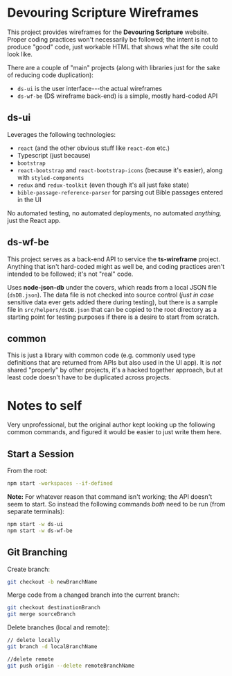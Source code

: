 # Devouring Scripture Wireframes

This project provides wireframes for the **Devouring Scripture** website. Proper coding practices won't necessarily be followed; the intent is not to produce "good" code, just workable HTML that shows what the site could look like.

There are a couple of "main" projects (along with libraries just for the sake of reducing code duplication):

- `ds-ui` is the user interface---the actual wireframes
- `ds-wf-be` (DS wireframe back-end) is a simple, mostly hard-coded API

## ds-ui

Leverages the following technologies:

- `react` (and the other obvious stuff like `react-dom` etc.)
- Typescript (just because)
- `bootstrap`
- `react-bootstrap` and `react-bootstrap-icons` (because it's easier), along with `styled-components`
- `redux` and `redux-toolkit` (even though it's all just fake state)
- `bible-passage-reference-parser` for parsing out Bible passages entered in the UI

No automated testing, no automated deployments, no automated _anything,_ just the React app.

## ds-wf-be

This project serves as a back-end API to service the **ts-wireframe** project. Anything that isn't hard-coded might as well be, and coding practices aren't intended to be followed; it's not "real" code.

Uses **node-json-db** under the covers, which reads from a local JSON file (`dsDB.json`). The data file is not checked into source control (_just in case_ sensitive data ever gets added there during testing), but there is a sample file in `src/helpers/dsDB.json` that can be copied to the root directory as a starting point for testing purposes if there is a desire to start from scratch.

## common

This is just a library with common code (e.g. commonly used type definitions that are returned from APIs but also used in the UI app). It is _not_ shared "properly" by other projects, it's a hacked together approach, but at least code doesn't have to be duplicated across projects.

# Notes to self

Very unprofessional, but the original author kept looking up the following common commands, and figured it would be easier to just write them here.

## Start a Session

From the root:

```bash
npm start -workspaces --if-defined
```

**Note:** For whatever reason that command isn't working; the API doesn't seem to start. So instead the following commands _both_ need to be run (from separate terminals):

```bash
npm start -w ds-ui
npm start -w ds-wf-be
```

## Git Branching

Create branch:

```bash
git checkout -b newBranchName
```

Merge code from a changed branch into the current branch:

```bash
git checkout destinationBranch
git merge sourceBranch
```

Delete branches (local and remote):

```bash
// delete locally
git branch -d localBranchName

//delete remote
git push origin --delete remoteBranchName
```
